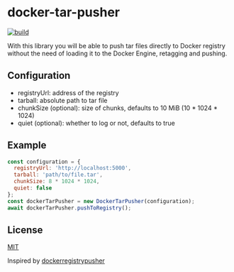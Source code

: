 # docker-tar-pusher
[![build](https://github.com/karolyp/docker-tar-pusher/actions/workflows/node.js.yml/badge.svg)](https://github.com/karolyp/docker-tar-pusher/actions/workflows/node.js.yml)

With this library you will be able to push tar files directly to Docker registry without the need of loading it to the Docker Engine, retagging and pushing.

## Configuration

- registryUrl: address of the registry
- tarball: absolute path to tar file
- chunkSize (optional): size of chunks, defaults to 10 MiB (10 \* 1024 \* 1024)
- quiet (optional): whether to log or not, defaults to true

## Example

```javascript
const configuration = {
  registryUrl: 'http://localhost:5000',
  tarball: 'path/to/file.tar',
  chunkSize: 8 * 1024 * 1024,
  quiet: false
};
const dockerTarPusher = new DockerTarPusher(configuration);
await dockerTarPusher.pushToRegistry();
```

## License

[MIT](LICENSE)

Inspired by [dockerregistrypusher](https://github.com/Razikus/dockerregistrypusher)
